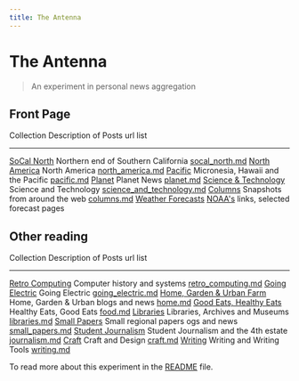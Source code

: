 ```yaml
---
title: The Antenna
---
```


# The Antenna

> An experiment in personal news aggregation

## Front Page

Collection                                          Description of Posts                                               url list
---------------------------------                   --------------------------------------------------------------     --------------------------------
[SoCal North](socal_north.html)                     Northern end of Southern California                                [socal_north.md](socal_north.md)
[North America](north_america.html)                 North America                                                      [north_america.md](north_america.md)
[Pacific](pacific.html)                             Micronesia, Hawaii and the Pacific                                 [pacific.md](pacific.md)
[Planet](planet.html)                               Planet News                                                        [planet.md](planet.md)
[Science & Technology](science_and_technology.html) Science and Technology                                             [science_and_technology.md](science_and_technology.md)
[Columns](columns.html)                             Snapshots from around the web                                      [columns.md](columns.md)
[Weather Forecasts](forecasts.html)                 [NOAA's](https://weather.gov) links, selected forecast pages


## Other reading

Collection                                          Description of Posts                                               url list
---------------------------------                   --------------------------------------------------------------     --------------------------------
[Retro Computing](retro_computing.html)             Computer history and systems                                       [retro_computing.md](retro_computing.md)
[Going Electric](going_electric.html)               Going Electric                                                     [going_electric.md](going_electric.md)
[Home, Garden & Urban Farm](home.html)              Home, Garden & Urban blogs and news                                [home.md](home.md)
[Good Eats, Healthy Eats](food.html)                Healthy Eats, Good Eats                                            [food.md](foot.md)
[Libraries](libraries.html)                         Libraries, Archives and Museums                                    [libraries.md](libraries.md)
[Small Papers](small_papers.html)                   Small regional papers  ogs and news                                [small_papers.md](small_papers.md)
[Student Journalism](journalism.html)               Student Journalism and the 4th estate                              [journalism.md](journalism.md)
[Craft](craft.html)                                 Craft and Design                                                   [craft.md](craft.md)
[Writing](writing.html)                             Writing and Writing Tools                                          [writing.md](writing.md)

To read more about this experiment in the [README](README.md) file.
